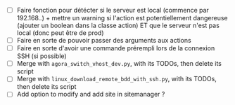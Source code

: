 - [ ] Faire fonction pour détécter si le serveur est local (commence par 192.168.*.*) + mettre un warning si l'action est potentiellement dangereuse (ajouter un boolean dans la classe action) ET que le serveur n'est pas local (donc peut être de prod)
- [ ] Faire en sorte de pouvoir passer des arguments aux actions
- [ ] Faire en sorte d'avoir une commande prérempli lors de la connexion SSH (si possible)
- [ ] Merge with `agora_switch_vhost_dev.py`, with its TODOs, then delete its script
- [ ] Merge with `linux_download_remote_bdd_with_ssh.py`, with its TODOs, then delete its script
- [ ] Add option to modify and add site in sitemanager ?